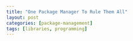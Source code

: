 ```yaml
---
title: "One Package Manager To Rule Them All"
layout: post
categories: [package-management]
tags: [libraries, programming]
---
```


